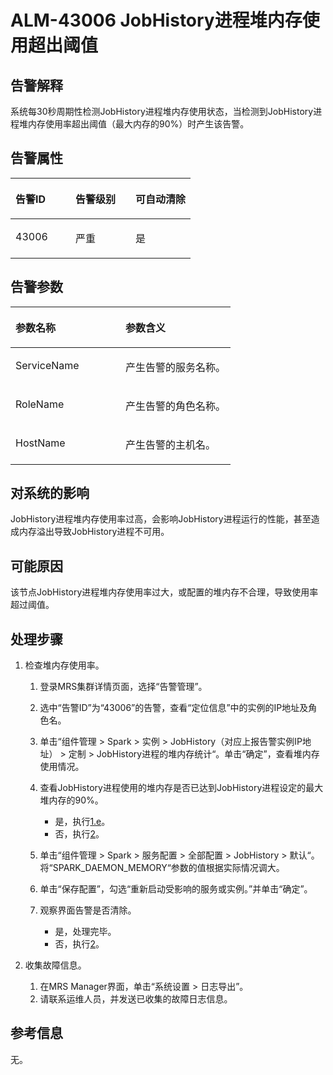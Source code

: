 # ALM-43006 JobHistory进程堆内存使用超出阈值<a name="alm_43006"></a>

## 告警解释<a name="zh-cn_topic_0191813968_zh-cn_topic_0087039425_section43920869"></a>

系统每30秒周期性检测JobHistory进程堆内存使用状态，当检测到JobHistory进程堆内存使用率超出阈值（最大内存的90%）时产生该告警。

## 告警属性<a name="zh-cn_topic_0191813968_zh-cn_topic_0087039425_section59743502"></a>

<a name="zh-cn_topic_0191813968_zh-cn_topic_0087039425_table64843092"></a>
<table><thead align="left"><tr id="zh-cn_topic_0191813968_zh-cn_topic_0087039425_row10409628"><th class="cellrowborder" valign="top" width="33.33333333333333%" id="mcps1.1.4.1.1"><p id="zh-cn_topic_0191813968_zh-cn_topic_0087039425_p37873528"><a name="zh-cn_topic_0191813968_zh-cn_topic_0087039425_p37873528"></a><a name="zh-cn_topic_0191813968_zh-cn_topic_0087039425_p37873528"></a>告警ID</p>
</th>
<th class="cellrowborder" valign="top" width="33.33333333333333%" id="mcps1.1.4.1.2"><p id="zh-cn_topic_0191813968_zh-cn_topic_0087039425_p47856888"><a name="zh-cn_topic_0191813968_zh-cn_topic_0087039425_p47856888"></a><a name="zh-cn_topic_0191813968_zh-cn_topic_0087039425_p47856888"></a>告警级别</p>
</th>
<th class="cellrowborder" valign="top" width="33.33333333333333%" id="mcps1.1.4.1.3"><p id="zh-cn_topic_0191813968_zh-cn_topic_0087039425_p51202692"><a name="zh-cn_topic_0191813968_zh-cn_topic_0087039425_p51202692"></a><a name="zh-cn_topic_0191813968_zh-cn_topic_0087039425_p51202692"></a>可自动清除</p>
</th>
</tr>
</thead>
<tbody><tr id="zh-cn_topic_0191813968_zh-cn_topic_0087039425_row53777413"><td class="cellrowborder" valign="top" width="33.33333333333333%" headers="mcps1.1.4.1.1 "><p id="zh-cn_topic_0191813968_zh-cn_topic_0087039425_p61003235"><a name="zh-cn_topic_0191813968_zh-cn_topic_0087039425_p61003235"></a><a name="zh-cn_topic_0191813968_zh-cn_topic_0087039425_p61003235"></a>43006</p>
</td>
<td class="cellrowborder" valign="top" width="33.33333333333333%" headers="mcps1.1.4.1.2 "><p id="zh-cn_topic_0191813968_zh-cn_topic_0087039425_p42315013"><a name="zh-cn_topic_0191813968_zh-cn_topic_0087039425_p42315013"></a><a name="zh-cn_topic_0191813968_zh-cn_topic_0087039425_p42315013"></a>严重</p>
</td>
<td class="cellrowborder" valign="top" width="33.33333333333333%" headers="mcps1.1.4.1.3 "><p id="zh-cn_topic_0191813968_zh-cn_topic_0087039425_p4964052"><a name="zh-cn_topic_0191813968_zh-cn_topic_0087039425_p4964052"></a><a name="zh-cn_topic_0191813968_zh-cn_topic_0087039425_p4964052"></a>是</p>
</td>
</tr>
</tbody>
</table>

## 告警参数<a name="zh-cn_topic_0191813968_zh-cn_topic_0087039425_section820607"></a>

<a name="zh-cn_topic_0191813968_zh-cn_topic_0087039425_table66543927"></a>
<table><thead align="left"><tr id="zh-cn_topic_0191813968_zh-cn_topic_0087039425_row61284534"><th class="cellrowborder" valign="top" width="50%" id="mcps1.1.3.1.1"><p id="zh-cn_topic_0191813968_zh-cn_topic_0087039425_p65100236"><a name="zh-cn_topic_0191813968_zh-cn_topic_0087039425_p65100236"></a><a name="zh-cn_topic_0191813968_zh-cn_topic_0087039425_p65100236"></a>参数名称</p>
</th>
<th class="cellrowborder" valign="top" width="50%" id="mcps1.1.3.1.2"><p id="zh-cn_topic_0191813968_zh-cn_topic_0087039425_p38627770"><a name="zh-cn_topic_0191813968_zh-cn_topic_0087039425_p38627770"></a><a name="zh-cn_topic_0191813968_zh-cn_topic_0087039425_p38627770"></a>参数含义</p>
</th>
</tr>
</thead>
<tbody><tr id="zh-cn_topic_0191813968_zh-cn_topic_0087039425_row41841705"><td class="cellrowborder" valign="top" width="50%" headers="mcps1.1.3.1.1 "><p id="zh-cn_topic_0191813968_zh-cn_topic_0087039425_p33734977"><a name="zh-cn_topic_0191813968_zh-cn_topic_0087039425_p33734977"></a><a name="zh-cn_topic_0191813968_zh-cn_topic_0087039425_p33734977"></a>ServiceName</p>
</td>
<td class="cellrowborder" valign="top" width="50%" headers="mcps1.1.3.1.2 "><p id="zh-cn_topic_0191813968_zh-cn_topic_0087039425_p48178601"><a name="zh-cn_topic_0191813968_zh-cn_topic_0087039425_p48178601"></a><a name="zh-cn_topic_0191813968_zh-cn_topic_0087039425_p48178601"></a>产生告警的服务名称。</p>
</td>
</tr>
<tr id="zh-cn_topic_0191813968_zh-cn_topic_0087039425_row30954226"><td class="cellrowborder" valign="top" width="50%" headers="mcps1.1.3.1.1 "><p id="zh-cn_topic_0191813968_zh-cn_topic_0087039425_p24264406"><a name="zh-cn_topic_0191813968_zh-cn_topic_0087039425_p24264406"></a><a name="zh-cn_topic_0191813968_zh-cn_topic_0087039425_p24264406"></a>RoleName</p>
</td>
<td class="cellrowborder" valign="top" width="50%" headers="mcps1.1.3.1.2 "><p id="zh-cn_topic_0191813968_zh-cn_topic_0087039425_p19259870"><a name="zh-cn_topic_0191813968_zh-cn_topic_0087039425_p19259870"></a><a name="zh-cn_topic_0191813968_zh-cn_topic_0087039425_p19259870"></a>产生告警的角色名称。</p>
</td>
</tr>
<tr id="zh-cn_topic_0191813968_zh-cn_topic_0087039425_row39121107"><td class="cellrowborder" valign="top" width="50%" headers="mcps1.1.3.1.1 "><p id="zh-cn_topic_0191813968_zh-cn_topic_0087039425_p14693133"><a name="zh-cn_topic_0191813968_zh-cn_topic_0087039425_p14693133"></a><a name="zh-cn_topic_0191813968_zh-cn_topic_0087039425_p14693133"></a>HostName</p>
</td>
<td class="cellrowborder" valign="top" width="50%" headers="mcps1.1.3.1.2 "><p id="zh-cn_topic_0191813968_zh-cn_topic_0087039425_p49293152"><a name="zh-cn_topic_0191813968_zh-cn_topic_0087039425_p49293152"></a><a name="zh-cn_topic_0191813968_zh-cn_topic_0087039425_p49293152"></a>产生告警的主机名。</p>
</td>
</tr>
</tbody>
</table>

## 对系统的影响<a name="zh-cn_topic_0191813968_zh-cn_topic_0087039425_section7385465"></a>

JobHistory进程堆内存使用率过高，会影响JobHistory进程运行的性能，甚至造成内存溢出导致JobHistory进程不可用。

## 可能原因<a name="zh-cn_topic_0191813968_zh-cn_topic_0087039425_section66469189"></a>

该节点JobHistory进程堆内存使用率过大，或配置的堆内存不合理，导致使用率超过阈值。

## 处理步骤<a name="zh-cn_topic_0191813968_zh-cn_topic_0087039425_section61351797"></a>

1.  检查堆内存使用率。
    1.  登录MRS集群详情页面，选择“告警管理”。
    2.  选中“告警ID”为“43006”的告警，查看“定位信息”中的实例的IP地址及角色名。
    3.  单击“组件管理 \> Spark \> 实例 \> JobHistory（对应上报告警实例IP地址） \> 定制 \> JobHistory进程的堆内存统计“。单击“确定”，查看堆内存使用情况。
    4.  查看JobHistory进程使用的堆内存是否已达到JobHistory进程设定的最大堆内存的90%。
        -   是，执行[1.e](#zh-cn_topic_0191813968_li1011493181634)。
        -   否，执行[2](#zh-cn_topic_0191813968_li572522141314)。

    5.  <a name="zh-cn_topic_0191813968_li1011493181634"></a>单击“组件管理 \> Spark \> 服务配置 \> 全部配置 \> JobHistory \> 默认“。将“SPARK\_DAEMON\_MEMORY“参数的值根据实际情况调大。
    6.  单击“保存配置”，勾选“重新启动受影响的服务或实例。”并单击“确定”。
    7.  观察界面告警是否清除。
        -   是，处理完毕。
        -   否，执行[2](#zh-cn_topic_0191813968_li572522141314)。

2.  <a name="zh-cn_topic_0191813968_li572522141314"></a>收集故障信息。
    1.  在MRS Manager界面，单击“系统设置 \> 日志导出”。
    2.  请联系运维人员，并发送已收集的故障日志信息。


## 参考信息<a name="zh-cn_topic_0191813968_zh-cn_topic_0087039425_section15295265"></a>

无。

